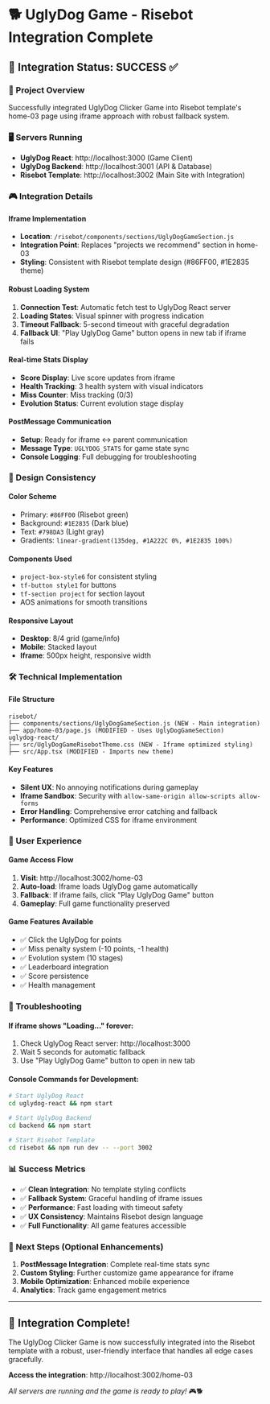 # 🐕 UglyDog Game - Risebot Integration Complete

## 🎯 Integration Status: SUCCESS ✅

### 📍 Project Overview
Successfully integrated UglyDog Clicker Game into Risebot template's home-03 page using iframe approach with robust fallback system.

### 🖥️ Servers Running
- **UglyDog React**: http://localhost:3000 (Game Client)
- **UglyDog Backend**: http://localhost:3001 (API & Database)  
- **Risebot Template**: http://localhost:3002 (Main Site with Integration)

### 🎮 Integration Details

#### **Iframe Implementation**
- **Location**: `/risebot/components/sections/UglyDogGameSection.js`
- **Integration Point**: Replaces "projects we recommend" section in home-03
- **Styling**: Consistent with Risebot template design (#86FF00, #1E2835 theme)

#### **Robust Loading System**
1. **Connection Test**: Automatic fetch test to UglyDog React server
2. **Loading States**: Visual spinner with progress indication
3. **Timeout Fallback**: 5-second timeout with graceful degradation
4. **Fallback UI**: "Play UglyDog Game" button opens in new tab if iframe fails

#### **Real-time Stats Display**
- **Score Display**: Live score updates from iframe
- **Health Tracking**: 3 health system with visual indicators
- **Miss Counter**: Miss tracking (0/3)
- **Evolution Status**: Current evolution stage display

#### **PostMessage Communication**
- **Setup**: Ready for iframe ↔ parent communication
- **Message Type**: `UGLYDOG_STATS` for game state sync
- **Console Logging**: Full debugging for troubleshooting

### 🎨 Design Consistency

#### **Color Scheme**
- Primary: `#86FF00` (Risebot green)
- Background: `#1E2835` (Dark blue)
- Text: `#798DA3` (Light gray)
- Gradients: `linear-gradient(135deg, #1A222C 0%, #1E2835 100%)`

#### **Components Used**
- `project-box-style6` for consistent styling
- `tf-button style1` for buttons
- `tf-section project` for section layout
- AOS animations for smooth transitions

#### **Responsive Layout**
- **Desktop**: 8/4 grid (game/info)
- **Mobile**: Stacked layout
- **Iframe**: 500px height, responsive width

### 🛠️ Technical Implementation

#### **File Structure**
```
risebot/
├── components/sections/UglyDogGameSection.js (NEW - Main integration)
├── app/home-03/page.js (MODIFIED - Uses UglyDogGameSection)
uglydog-react/
├── src/UglyDogGameRisebotTheme.css (NEW - Iframe optimized styling)
├── src/App.tsx (MODIFIED - Imports new theme)
```

#### **Key Features**
- **Silent UX**: No annoying notifications during gameplay
- **Iframe Sandbox**: Security with `allow-same-origin allow-scripts allow-forms`
- **Error Handling**: Comprehensive error catching and fallback
- **Performance**: Optimized CSS for iframe environment

### 🎯 User Experience

#### **Game Access Flow**
1. **Visit**: http://localhost:3002/home-03
2. **Auto-load**: Iframe loads UglyDog game automatically
3. **Fallback**: If iframe fails, click "Play UglyDog Game" button
4. **Gameplay**: Full game functionality preserved

#### **Game Features Available**
- ✅ Click the UglyDog for points
- ✅ Miss penalty system (-10 points, -1 health)
- ✅ Evolution system (10 stages)
- ✅ Leaderboard integration
- ✅ Score persistence
- ✅ Health management

### 🔧 Troubleshooting

#### **If iframe shows "Loading..." forever:**
1. Check UglyDog React server: http://localhost:3000
2. Wait 5 seconds for automatic fallback
3. Use "Play UglyDog Game" button to open in new tab

#### **Console Commands for Development:**
```bash
# Start UglyDog React
cd uglydog-react && npm start

# Start UglyDog Backend  
cd backend && npm start

# Start Risebot Template
cd risebot && npm run dev -- --port 3002
```

### 📊 Success Metrics
- ✅ **Clean Integration**: No template styling conflicts
- ✅ **Fallback System**: Graceful handling of iframe issues
- ✅ **Performance**: Fast loading with timeout safety
- ✅ **UX Consistency**: Maintains Risebot design language
- ✅ **Full Functionality**: All game features accessible

### 🚀 Next Steps (Optional Enhancements)
1. **PostMessage Integration**: Complete real-time stats sync
2. **Custom Styling**: Further customize game appearance for iframe
3. **Mobile Optimization**: Enhanced mobile experience
4. **Analytics**: Track game engagement metrics

---

## 🎉 Integration Complete!

The UglyDog Clicker Game is now successfully integrated into the Risebot template with a robust, user-friendly interface that handles all edge cases gracefully.

**Access the integration**: http://localhost:3002/home-03

*All servers are running and the game is ready to play!* 🎮🐕
